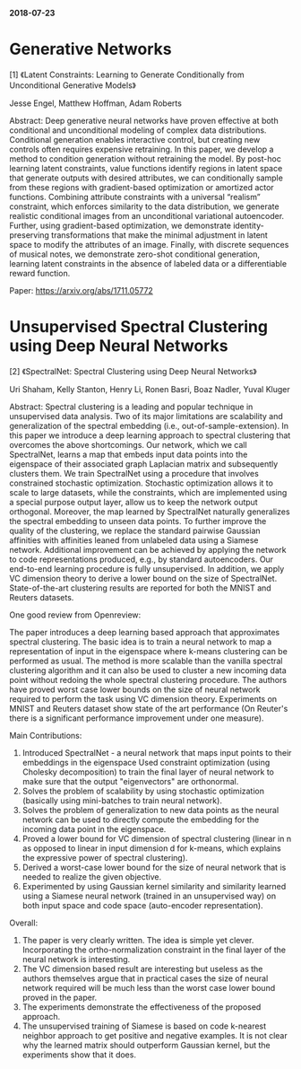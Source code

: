 **2018-07-23**

# Generative Networks

[1] 《Latent Constraints: Learning to Generate Conditionally from Unconditional Generative Models》

Jesse Engel, Matthew Hoffman, Adam Roberts

Abstract: Deep generative neural networks have proven effective at both conditional and unconditional modeling of complex data distributions. Conditional generation enables interactive control, but creating new controls often requires expensive retraining. In this paper, we develop a method to condition generation without retraining the model. By post-hoc learning latent constraints, value functions identify regions in latent space that generate outputs with desired attributes, we can conditionally sample from these regions with gradient-based optimization or amortized actor functions. Combining attribute constraints with a universal “realism” constraint, which enforces similarity to the data distribution, we generate realistic conditional images from an unconditional variational autoencoder. Further, using gradient-based optimization, we demonstrate identity-preserving transformations that make the minimal adjustment in latent space to modify the attributes of an image. Finally, with discrete sequences of musical notes, we demonstrate zero-shot conditional generation, learning latent constraints in the absence of labeled data or a differentiable reward function.

Paper: https://arxiv.org/abs/1711.05772

# Unsupervised Spectral Clustering using Deep Neural Networks

[2] 《SpectralNet: Spectral Clustering using Deep Neural Networks》

Uri Shaham, Kelly Stanton, Henry Li, Ronen Basri, Boaz Nadler, Yuval Kluger

Abstract: Spectral clustering is a leading and popular technique in unsupervised data analysis.  Two of its major limitations are scalability and generalization of the spectral embedding (i.e., out-of-sample-extension). In this paper we introduce a deep learning approach to spectral clustering that overcomes the above shortcomings. Our network, which we call SpectralNet, learns a map that embeds input data points into the eigenspace of their associated graph Laplacian matrix and subsequently clusters them. We train SpectralNet using a procedure that involves constrained stochastic optimization. Stochastic optimization allows it to scale to large datasets, while the constraints, which are implemented using a special purpose output layer, allow us to keep the network output orthogonal. Moreover, the map learned by SpectralNet naturally generalizes the spectral embedding to unseen data points. To further improve the quality of the clustering, we replace the standard pairwise Gaussian affinities with affinities leaned from unlabeled data using a Siamese network.  Additional improvement can be achieved by applying the network to code representations produced, e.g., by standard autoencoders. Our end-to-end learning procedure is fully unsupervised. In addition, we apply VC dimension theory to derive a lower bound on the size of  SpectralNet.  State-of-the-art clustering results are reported for both the MNIST and Reuters datasets.

One good review from Openreview:

The paper introduces a deep learning based approach that approximates spectral clustering. The basic idea is to train a neural network to map a representation of input in the eigenspace where k-means clustering can be performed as usual. The method is more scalable than the vanilla spectral clustering algorithm and it can also be used to cluster a new incoming data point without redoing the whole spectral clustering procedure. The authors have proved worst case lower bounds on the size of neural network required to perform the task using VC dimension theory. Experiments on MNIST and Reuters dataset show state of the art performance (On Reuter's there is a significant performance improvement under one measure).

Main Contributions:

1. Introduced SpectralNet - a neural network that maps input points to their embeddings in the eigenspace
Used constraint optimization (using Cholesky decomposition) to train the final layer of neural network to make sure that the output "eigenvectors" are orthonormal.
2. Solves the problem of scalability by using stochastic optimization (basically using mini-batches to train neural network).
3. Solves the problem of generalization to new data points as the neural network can be used to directly compute the embedding for the incoming data point in the eigenspace.
4. Proved a lower bound for VC dimension of spectral clustering (linear in n as opposed to linear in input dimension d for k-means, which explains the expressive power of spectral clustering).
5. Derived a worst-case lower bound for the size of neural network that is needed to realize the given objective.
6. Experimented by using Gaussian kernel similarity and similarity learned using a Siamese neural network (trained in an unsupervised way) on both input space and code space (auto-encoder representation).

Overall:

1. The paper is very clearly written. The idea is simple yet clever. Incorporating the ortho-normalization constraint in the final layer of the neural network is interesting.
2. The VC dimension based result are interesting but useless as the authors themselves argue that in practical cases the size of neural network required will be much less than the worst case lower bound proved in the paper.
3. The experiments demonstrate the effectiveness of the proposed approach.
4. The unsupervised training of Siamese is based on code k-nearest neighbor approach to get positive and negative examples. It is not clear why the learned matrix should outperform Gaussian kernel, but the experiments show that it does.







